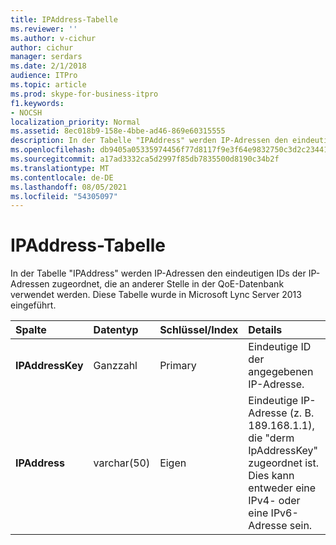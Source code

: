 ```yaml
---
title: IPAddress-Tabelle
ms.reviewer: ''
ms.author: v-cichur
author: cichur
manager: serdars
ms.date: 2/1/2018
audience: ITPro
ms.topic: article
ms.prod: skype-for-business-itpro
f1.keywords:
- NOCSH
localization_priority: Normal
ms.assetid: 8ec018b9-158e-4bbe-ad46-869e60315555
description: In der Tabelle "IPAddress" werden IP-Adressen den eindeutigen IDs der IP-Adressen zugeordnet, die an anderer Stelle in der QoE-Datenbank verwendet werden. Diese Tabelle wurde in Microsoft Lync Server 2013 eingeführt.
ms.openlocfilehash: db9405a05335974456f77d8117f9e3f64e9832750c3d2c23441a5a587ca91d7a
ms.sourcegitcommit: a17ad3332ca5d2997f85db7835500d8190c34b2f
ms.translationtype: MT
ms.contentlocale: de-DE
ms.lasthandoff: 08/05/2021
ms.locfileid: "54305097"
---
```

# <a name="ipaddress-table"></a>IPAddress-Tabelle
 
In der Tabelle "IPAddress" werden IP-Adressen den eindeutigen IDs der IP-Adressen zugeordnet, die an anderer Stelle in der QoE-Datenbank verwendet werden. Diese Tabelle wurde in Microsoft Lync Server 2013 eingeführt.
  
|**Spalte**|**Datentyp**|**Schlüssel/Index**|**Details**|
|:-----|:-----|:-----|:-----|
|**IPAddressKey** <br/> |Ganzzahl  <br/> |Primary  <br/> |Eindeutige ID der angegebenen IP-Adresse.  <br/> |
|**IPAddress** <br/> |varchar(50)  <br/> |Eigen  <br/> |Eindeutige IP-Adresse (z. B. 189.168.1.1), die "derm IpAddressKey" zugeordnet ist. Dies kann entweder eine IPv4- oder eine IPv6-Adresse sein.  <br/> |
   

